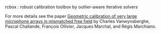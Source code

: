 rcbox : robust calibration toolbox by outlier-aware iterative solvers

For more details see the paper [Geometric calibration of very large microphone arrays in mismatched free field](https://asa.scitation.org/doi/full/10.1121/1.5083829) by Charles Vanwynsberghe, Pascal Challande, François Ollivier, Jacques Marchal, and Régis Marchiano.
